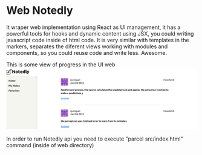 
# Web Notedly

It wraper web implementation using React as UI management, it has a powerful tools for hooks and dynamic content using JSX, you could writing javascript code inside of html code. It is very similar
with templates in the markers, separates the diferent views working with modules and components, so you could reuse code and write less. Awesome.


This is some view of progress in the UI web
![web_ui](imgs/notedly_web_ui.png)

In order to run Notedly api you need to execute "parcel src/index.html" command (inside of web directory)

